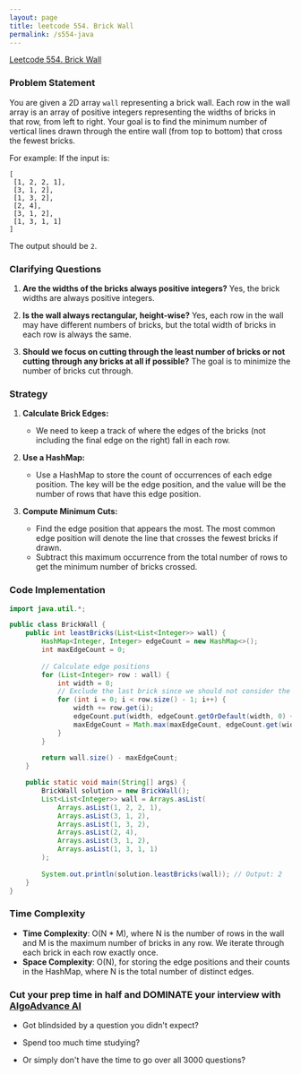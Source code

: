 ```yaml
---
layout: page
title: leetcode 554. Brick Wall
permalink: /s554-java
---
```

[Leetcode 554. Brick Wall](https://algoadvance.github.io/algoadvance/l554)
### Problem Statement
You are given a 2D array `wall` representing a brick wall. Each row in the wall array is an array of positive integers representing the widths of bricks in that row, from left to right. Your goal is to find the minimum number of vertical lines drawn through the entire wall (from top to bottom) that cross the fewest bricks.

For example:
If the input is:
```
[
 [1, 2, 2, 1],
 [3, 1, 2],
 [1, 3, 2],
 [2, 4],
 [3, 1, 2],
 [1, 3, 1, 1]
]
```
The output should be `2`.

### Clarifying Questions
1. **Are the widths of the bricks always positive integers?**
   Yes, the brick widths are always positive integers.
   
2. **Is the wall always rectangular, height-wise?**
   Yes, each row in the wall may have different numbers of bricks, but the total width of bricks in each row is always the same.

3. **Should we focus on cutting through the least number of bricks or not cutting through any bricks at all if possible?**
   The goal is to minimize the number of bricks cut through.

### Strategy
1. **Calculate Brick Edges:**
   - We need to keep a track of where the edges of the bricks (not including the final edge on the right) fall in each row.
   
2. **Use a HashMap:**
   - Use a HashMap to store the count of occurrences of each edge position. The key will be the edge position, and the value will be the number of rows that have this edge position.

3. **Compute Minimum Cuts:**
   - Find the edge position that appears the most. The most common edge position will denote the line that crosses the fewest bricks if drawn.
   - Subtract this maximum occurrence from the total number of rows to get the minimum number of bricks crossed.

### Code Implementation
```java
import java.util.*;

public class BrickWall {
    public int leastBricks(List<List<Integer>> wall) {
        HashMap<Integer, Integer> edgeCount = new HashMap<>();
        int maxEdgeCount = 0;
        
        // Calculate edge positions
        for (List<Integer> row : wall) {
            int width = 0;
            // Exclude the last brick since we should not consider the edge of the wall itself
            for (int i = 0; i < row.size() - 1; i++) {
                width += row.get(i);
                edgeCount.put(width, edgeCount.getOrDefault(width, 0) + 1);
                maxEdgeCount = Math.max(maxEdgeCount, edgeCount.get(width));
            }
        }
        
        return wall.size() - maxEdgeCount;
    }

    public static void main(String[] args) {
        BrickWall solution = new BrickWall();
        List<List<Integer>> wall = Arrays.asList(
            Arrays.asList(1, 2, 2, 1),
            Arrays.asList(3, 1, 2),
            Arrays.asList(1, 3, 2),
            Arrays.asList(2, 4),
            Arrays.asList(3, 1, 2),
            Arrays.asList(1, 3, 1, 1)
        );
        
        System.out.println(solution.leastBricks(wall)); // Output: 2
    }
}
```

### Time Complexity
- **Time Complexity**: O(N * M), where N is the number of rows in the wall and M is the maximum number of bricks in any row. We iterate through each brick in each row exactly once.
- **Space Complexity**: O(N), for storing the edge positions and their counts in the HashMap, where N is the total number of distinct edges.


### Cut your prep time in half and DOMINATE your interview with [AlgoAdvance AI](https://algoAdvance.com)

- Got blindsided by a question you didn't expect?

- Spend too much time studying?

- Or simply don't have the time to go over all 3000 questions?

